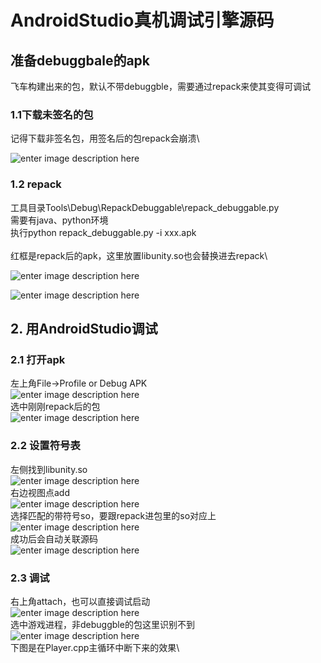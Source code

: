 # AndroidStudio真机调试引擎源码

## 准备debuggbale的apk <a href="1-e5-87-86-e5-a4-87debuggbale-e7-9a-84apk" id="1-e5-87-86-e5-a4-87debuggbale-e7-9a-84apk"></a>

飞车构建出来的包，默认不带debuggble，需要通过repack来使其变得可调试

### 1.1下载未签名的包 <a href="11-e4-b8-8b-e8-bd-bd-e6-9c-aa-e7-ad-be-e5-90-8d-e7-9a-84-e5-8c-85" id="11-e4-b8-8b-e8-bd-bd-e6-9c-aa-e7-ad-be-e5-90-8d-e7-9a-84-e5-8c-85"></a>

记得下载非签名包，用签名后的包repack会崩溃\


![enter image description here](https://iwiki.woa.com/download/attachments/858657766/image-1625818698534.png?version=1\&modificationDate=1625818698543\&api=v2)

### 1.2 repack <a href="12-repack" id="12-repack"></a>

工具目录Tools\Debug\RepackDebuggable\repack_debuggable.py\
需要有java、python环境\
执行python repack_debuggable.py -i xxx.apk\
\
红框是repack后的apk，这里放置libunity.so也会替换进去repack\


![enter image description here](https://iwiki.woa.com/download/attachments/858657766/image-1625818619719.png?version=1\&modificationDate=1625818619748\&api=v2)

![enter image description here](https://iwiki.woa.com/download/attachments/858657766/image-1625818406681.png?version=1\&modificationDate=1625818406705\&api=v2)

## 2. 用AndroidStudio调试 <a href="2-e7-94-a8androidstudio-e8-b0-83-e8-af-95" id="2-e7-94-a8androidstudio-e8-b0-83-e8-af-95"></a>

### 2.1 打开apk <a href="21-e6-89-93-e5-bc-80apk" id="21-e6-89-93-e5-bc-80apk"></a>

左上角File->Profile or Debug APK\
![enter image description here](https://iwiki.woa.com/download/attachments/858657766/image-1625818994502.png?version=1\&modificationDate=1625818994563\&api=v2)\
选中刚刚repack后的包\
![enter image description here](https://iwiki.woa.com/download/attachments/858657766/image-1625819010626.png?version=1\&modificationDate=1625819010646\&api=v2)

### 2.2 设置符号表 <a href="22-e8-ae-be-e7-bd-ae-e7-ac-a6-e5-8f-b7-e8-a1-a8" id="22-e8-ae-be-e7-bd-ae-e7-ac-a6-e5-8f-b7-e8-a1-a8"></a>

左侧找到libunity.so\
![enter image description here](https://iwiki.woa.com/download/attachments/858657766/image-1625819104792.png?version=1\&modificationDate=1625819104801\&api=v2)\
右边视图点add\
![enter image description here](https://iwiki.woa.com/download/attachments/858657766/image-1625819129436.png?version=1\&modificationDate=1625819129442\&api=v2)\
选择匹配的带符号so，要跟repack进包里的so对应上\
![enter image description here](https://iwiki.woa.com/download/attachments/858657766/image-1625819199107.png?version=1\&modificationDate=1625819199120\&api=v2)\
成功后会自动关联源码\
![enter image description here](https://iwiki.woa.com/download/attachments/858657766/image-1625819625993.png?version=1\&modificationDate=1625819626003\&api=v2)

### 2.3 调试 <a href="23-e8-b0-83-e8-af-95" id="23-e8-b0-83-e8-af-95"></a>

右上角attach，也可以直接调试启动\
![enter image description here](https://iwiki.woa.com/download/attachments/858657766/image-1625819282034.png?version=1\&modificationDate=1625819282060\&api=v2)\
选中游戏进程，非debuggble的包这里识别不到\
![enter image description here](https://iwiki.woa.com/download/attachments/858657766/image-1625819293199.png?version=1\&modificationDate=1625819293212\&api=v2)\
下图是在Player.cpp主循环中断下来的效果\
